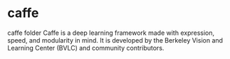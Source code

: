 # caffe
caffe folder
Caffe is a deep learning framework made with expression, speed, and modularity in mind. It is developed by the Berkeley Vision and Learning Center (BVLC) and community contributors.
